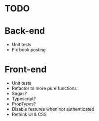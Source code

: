# TODO

# Back-end
* Unit tests
* Fix book posting


# Front-end
* Unit tests
* Refactor to more pure functions
* Sagas?
* Typescript?
* PropTypes?
* Disable features when not authenticated
* Rethink UI & CSS